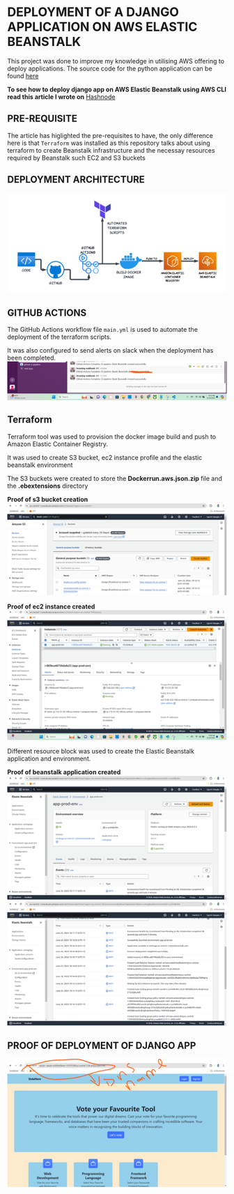 # DEPLOYMENT OF A DJANGO APPLICATION ON AWS ELASTIC BEANSTALK
This project was done to improve my knowledge in utilising AWS offering to deploy applications.
The source code for the python application can be found [here](https://github.com/SuryaPratap2542/Voting-Site)

**To see how to deploy django app on AWS Elastic Beanstalk using AWS CLI read this article I wrote on**
[Hashnode](https://dhebbydavid.hashnode.dev/deployment-of-a-django-application-on-aws-elasticbeanstalk-using-aws-cli)

## PRE-REQUISITE
The article has higlighted the pre-requisites to have, the only difference here is that `Terraform` was installed as this repository talks about using terraform to create Beanstalk infrastructure and the necessay resources required by Beanstalk such EC2 and S3 buckets


## DEPLOYMENT ARCHITECTURE

![architecture](./images/voting-app%20(2).png)

## GITHUB ACTIONS
The GitHub Actions workflow file `main.yml` is used to automate the deployment of the terraform scripts. 

It was also configured to send alerts on slack when the deployment has been completed.
![slack](./images/slack.png)

## Terraform
Terraform tool was used to provision the docker image build and push to Amazon Elastic Container Registry.

It
 was used to create S3 bucket, ec2 instance profile and the elastic beanstalk environment

The S3 buckets were created to store the **Dockerrun.aws.json.zip** file and the **.ebextensions** directory

 **Proof of s3 bucket creation**
 ![s3](./images/s3.png)

 **Proof of ec2 instance created**
 ![ec2](./images/ec2.png)


 Different resource block was used to create the Elastic Beanstalk application and environment.


 **Proof of beanstalk application created**
 ![beanstalk](./images/bean1.png)
 ![beanstalk](./images/bean2.png)


 ## PROOF OF DEPLOYMENT OF DJANGO APP
 ![APP](./images/app.png)








